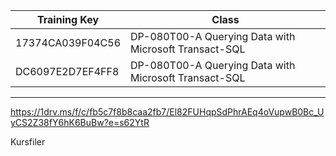 | Training Key     | Class                                                 |
| ---------------- | ----------------------------------------------------- |
| 17374CA039F04C56 | DP-080T00-A Querying Data with Microsoft Transact-SQL |
| DC6097E2D7EF4FF8 | DP-080T00-A Querying Data with Microsoft Transact-SQL |

----------------------------------------------------------------------------

https://1drv.ms/f/c/fb5c7f8b8caa2fb7/El82FUHqpSdPhrAEq4oVupwB0Bc_UyCS2Z38fY6hK6BuBw?e=s62YtR

Kursfiler
